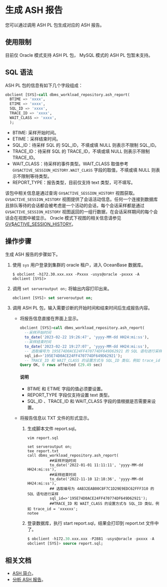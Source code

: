 # 生成 ASH 报告

您可以通过调用 ASH PL  包生成对应的 ASH 报告。

## 使用限制

目前仅 Oracle 模式支持 ASH PL 包， MySQL 模式的 ASH PL 包暂未支持。

## SQL 语法

ASH PL 包的信息有如下几个字段组成：

```sql
obclient [SYS]>call dbms_workload_repository.ash_report(     
  BTIME => 'xxxx', 
  ETIME => 'xxxx',  
  SQL_ID => 'xxxx',
  TRACE_ID => 'xxxx', 
  WAIT_CLASS => 'xxxx',
  );
```

- BTIME: 采样开始时间。
- ETIME：采样结束时间。
- SQL_ID：待采样 SQL 的 SQL_ID，不填或填 NULL 则表示不限制 SQL_ID。
- TRACE_ID：待采样 SQL 的 TRACE_ID，不填或填 NULL 则表示不限制 TRACE_ID。
- WAIT_CLASS：待采样的事件类型。WAIT_CLASS 取值参考 `GV$ACTIVE_SESSION_HISTORY.WAIT_CLASS` 字段的取值，不填或填 NULL 则表示不限制等待类型。
- REPORT_TYPE：报告类型，目前仅支持 text 类型，可不填写。

该包中相关信息是通过查询 `GV$ACTIVE_SESSION_HISTORY` 视图获取。`GV$ACTIVE_SESSION_HISTORY` 视图提供了会话活动信息。任何一个连接到数据库且排队等待的会话都会被考虑是一个活动的会话，每个会话采样都是通过 `GV$ACTIVE_SESSION_HISTORY` 视图返回的一组行数据，在会话采样期间的每个会话会在视图中被显示。
Oracle 模式下视图的相关信息请参见 [GV$ACTIVE_SESSION_HISTORY](../../../700.system-views/500.system-view-of-oracle-mode/300.performance-view-of-oracle-mode/8900.gv-active_session_history-of-oracle-mode.md)。

## 操作步骤

生成 ASH 报告的步骤如下。

1. 使用 `sys` 用户登录到集群的 oracle 租户，进入 OceanBase 数据库。

    ```shell
    $ obclient -h172.30.xxx.xxx -Pxxxx -usys@oracle -pxxxx -A
    obclient [SYS]>
    ```

2. 调用 `set serveroutput on;` 将输出内容打印出来。

    ```sql
    obclient [SYS]> set serveroutput on;
    ```

3. 调用 ASH PL 包，输入需要诊断的开始时间和结束时间后生成报告内容。

    - 将报告信息直接在界面上显示。

      ```sql
      obclient [SYS]>call dbms_workload_repository.ash_report(     
        --采样开始时间
        to_date('2023-02-22 19:26:47', 'yyyy-MM-dd HH24:mi:ss'), 
        --采样结束时间
        to_date('2023-02-22 19:27:07', 'yyyy-MM-dd HH24:mi:ss'),
        -- 选取编号为 195E74D0ACE24FF470774DF649D62921 的 SQL 语句进行采样
        sql_id=>'195E74D0ACE24FF470774DF649D62921');
        -- TRACE_ID 和 WAIT_CLASS 的设置方式与 SQL_ID 类似，例如 trace_id = 'xxxxxx';
      Query OK, 0 rows affected (29.49 sec)
      ```

      <main id="notice" type='explain'>
        <h4>说明</h4>
        <ul>
        <li>BTIME 和 ETIME 字段的值必须要设置。</li>
        <li>REPORT_TYPE 字段仅支持设置 text 类型。</li>
        <li>SQL_ID 、TRACE_ID 和 WAIT_CLASS 字段的值根据是否需要来设置。</li>
        </ul>
      </main>

    - 将报告信息以 TXT 文件的形式显示。

      1. 生成脚本文件 report.sql。

          ```shell
          vim report.sql
          ```

          ```shell
          set serveroutput on;
          tee report.txt
          call dbms_workload_repository.ash_report(
                    ##采样开始时间
                    to_date('2022-01-01 11:11:11', 'yyyy-MM-dd HH24:mi:ss'),
                    ##采样结束时间
                    to_date('2022-11-10 12:18:36', 'yyyy-MM-dd HH24:mi:ss'),
                    ## 选取编号为 4AB32EAB00C8F7C1D29E9EDC62FFF310 的 SQL 语句进行采样
                    sql_id=>'195E74D0ACE24FF470774DF649D62921');
                    ##TRACE_ID 和 WAIT_CLASS 的设置方式与 SQL_ID 类似，例如 trace_id = 'xxxxxx';
          notee
          ```

      2. 登录数据库，执行 start report.sql，结果会打印到 report.txt 文件中了。

          ```sql
          $ obclient -h172.30.xxx.xxx -P2881 -usys@oracle -pxxxx -A
          obclient [SYS]> source report.sql;
          ```

## 相关文档

- [ASH 简介](../500.ash-report-diagnosis/100.ash-introduction.md)。
- [分析 ASH 报告](../500.ash-report-diagnosis/300.analyze-ash-report.md)。
